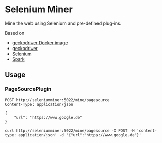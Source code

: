 # Selenium Miner

Mine the web using Selenium and pre-defined plug-ins.

Based on
- [geckodriver Docker image](https://github.com/instrumentisto/geckodriver-docker-image/)
- [geckodriver](https://github.com/mozilla/geckodriver)
- [Selenium](https://github.com/SeleniumHQ/selenium)
- [Spark](https://github.com/perwendel/spark)

## Usage

### PageSourcePlugin

```
POST http://seleniumminer:5022/mine/pagesource
Content-Type: application/json

{
    "url": "https://www.google.de"
}
```

```
curl http://seleniumminer:5022/mine/pagesource -X POST -H 'content-type: application/json' -d '{"url":"https://www.google.de"}'
```